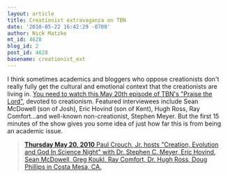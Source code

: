```yaml
---
layout: article
title: Creationist extravaganza on TBN
date: '2010-05-22 16:42:29 -0700'
author: Nick Matzke
mt_id: 4628
blog_id: 2
post_id: 4628
basename: creationist_ext
---
```

I think sometimes academics and bloggers who oppose creationists don't really fully get the cultural and emotional context that the creationists are living in.  [You need to watch this May 20th episode of TBN's "Praise the Lord"](http://www.tbn.org/watch/files/index.php?file=2010_5_20_300k.wmv&amp;show=85), devoted to creationism.  Featured interviewees include Sean McDowell (son of Josh), Eric Hovind (son of Kent), Hugh Ross, Ray Comfort...and well-known non-creationist, Stephen Meyer.  But the first 15 minutes of the show gives you some idea of just how far this is from being an academic issue.

> [**Thursday May 20, 2010**
> Paul Crouch, Jr. hosts "Creation, Evolution and God In Science Night" with Dr. Stephen C. Meyer, Eric Hovind, Sean McDowell, Greg Koukl, Ray Comfort, Dr. Hugh Ross, Doug Phillips in Costa Mesa, CA.](http://www.tbn.org/watch-us/archives)
